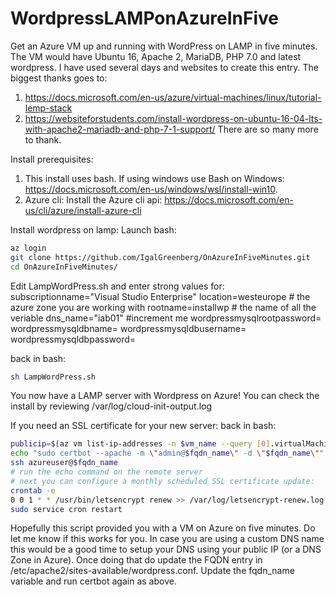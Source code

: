 # WordpressLAMPonAzureInFive
Get an Azure VM up and running with WordPress on LAMP in five minutes. The VM would have Ubuntu 16, Apache 2, MariaDB, PHP 7.0 and latest wordpress.
I have used several days and websites to create this entry.  The biggest thanks goes to:
1. https://docs.microsoft.com/en-us/azure/virtual-machines/linux/tutorial-lemp-stack
2. https://websiteforstudents.com/install-wordpress-on-ubuntu-16-04-lts-with-apache2-mariadb-and-php-7-1-support/
There are so many more to thank.  

Install prerequisites:
1. This install uses bash.  If using windows use Bash on Windows: https://docs.microsoft.com/en-us/windows/wsl/install-win10.
2. Azure cli: Install the Azure cli api: https://docs.microsoft.com/en-us/cli/azure/install-azure-cli

Install wordpress on lamp:
Launch bash:
```bash
az login
git clone https://github.com/IgalGreenberg/OnAzureInFiveMinutes.git
cd OnAzureInFiveMinutes/
```
Edit LampWordPress.sh and enter strong values for:
subscriptionname="Visual Studio Enterprise"
location=westeurope # the azure zone you are working with
rootname=installwp # the name of all the veriable
dns_name="iab01" #increment me
wordpressmysqlrootpassword=<mysql root password>
wordpressmysqldbname=<wordpress mysql db name>
wordpressmysqldbusername=<wordpress mysql user name>
wordpressmysqldbpassword=<wordpress mysql db password>

back in bash:
```bash
sh LampWordPress.sh
```

You now have a LAMP server with Wordpress on Azure!
You can check the install by reviewing /var/log/cloud-init-output.log

If you need an SSL certificate for your new server:
back in bash:
```bash
publicip=$(az vm list-ip-addresses -n $vm_name --query [0].virtualMachine.network.publicIpAddresses[0].ipAddress -o tsv)
echo "sudo certbot --apache -m \"admin@$fqdn_name\" -d \"$fqdn_name\""
ssh azureuser@$fqdn_name
# run the echo command on the remote server
# next you can configure a monthly scheduled SSL certificate update:
crontab -e
0 0 1 * * /usr/bin/letsencrypt renew >> /var/log/letsencrypt-renew.log
sudo service cron restart
```

Hopefully this script provided you with a VM on Azure on five minutes.  Do let me know if this works for you.
In case you are using a custom DNS name this would be a good time to setup your DNS using your public IP (or a DNS Zone in Azure).  Once doing that do update the FQDN entry in /etc/apache2/sites-available/wordpress.conf.  Update the fqdn_name variable and run certbot again as above.
